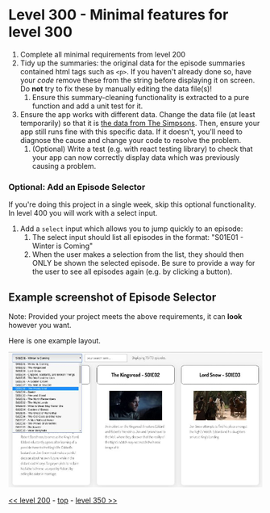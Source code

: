 # Level 300 - Minimal features for level 300

1. Complete all minimal requirements from level 200
1. Tidy up the summaries: the original data for the episode summaries contained html tags such as `<p>`.  If you haven't already done so, have your _code_ remove these from the string before displaying it on screen.  Do **not** try to fix these by manually editing the data file(s)!
   1. Ensure this summary-cleaning functionality is extracted to a pure function and add a unit test for it.
3. Ensure the app works with different data.  Change the data file (at least temporarily) so that it is [the data from The Simpsons](https://api.tvmaze.com/shows/83/episodes).  Then, ensure your app still runs fine with this specific data.  If it doesn't, you'll need to diagnose the cause and change your code to resolve the problem.
   1. (Optional) Write a test (e.g. with react testing library) to check that your app can now correctly display data which was previously causing a problem.


### Optional: Add an Episode Selector
If you're doing this project in a single week, skip this optional functionality.  In level 400 you will work with a select input.

1. Add a `select` input which allows you to jump quickly to an episode:
   1. The select input should list all episodes in the format: "S01E01 - Winter is Coming"
   1. When the user makes a selection from the list, they should then ONLY be shown the selected episode.  Be sure to provide a way for the user to see all episodes again (e.g. by clicking a button).

## Example screenshot of Episode Selector

Note: Provided your project meets the above requirements, it can **look** however you want.

Here is one example layout.

![level 300 example showing episode selector](./example-screenshots/example-episode-selector.jpg)

[<< level 200](./level-200.md) - [top](./readme.md) - [level 350 >>](./level-350.md)
